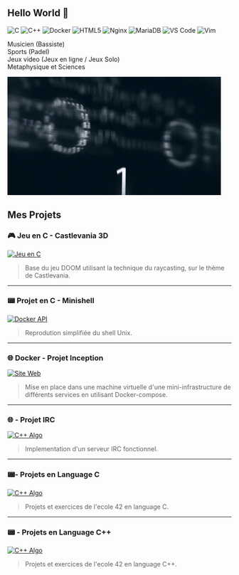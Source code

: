 ## Hello World 👋
![C](https://img.shields.io/badge/C-00599C?style=for-the-badge&logo=c&logoColor=white)
![C++](https://img.shields.io/badge/C++-00599C?style=for-the-badge&logo=c%2B%2B&logoColor=white)
![Docker](https://img.shields.io/badge/Docker-2496ED?style=for-the-badge&logo=docker&logoColor=white)
![HTML5](https://img.shields.io/badge/HTML5-E34F26?style=for-the-badge&logo=html5&logoColor=white)
![Nginx](https://img.shields.io/badge/Nginx-009639?style=for-the-badge&logo=nginx&logoColor=white)
![MariaDB](https://img.shields.io/badge/MariaDB-003545?style=for-the-badge&logo=mariadb&logoColor=white)
![VS Code](https://img.shields.io/badge/VS_Code-007ACC?style=for-the-badge&logo=visual-studio-code&logoColor=white)
![Vim](https://img.shields.io/badge/Vim-019733?style=for-the-badge&logo=vim&logoColor=white)

 

Musicien (Bassiste)  
Sports (Padel)  
Jeux video (Jeux en ligne / Jeux Solo)  
Metaphysique et Sciences  



![Bannière](./giphy.webp)


##  Mes Projets

### 🎮 Jeu en C - Castlevania 3D
[![Jeu en C](https://i.giphy.com/26Su5umeQ96mpOmkee.webp)](https://github.com/Yonieva/Castlevania-3d-Raycasting/blob/main/README.md)
> Base du jeu DOOM utilisant la technique du raycasting, sur le thème de Castlevania.


---

### 📟 Projet en C - Minishell
[![Docker API](https://media2.giphy.com/media/v1.Y2lkPTc5MGI3NjExYmFxbm5odDF5ODk4NjV3b2U0MHB2bXVoeDdicWI0cGFja2l4OHlieiZlcD12MV9pbnRlcm5hbF9naWZfYnlfaWQmY3Q9Zw/JmJMzlXOiI0dq/giphy.gif)](https://github.com/Demiaeuw/42_student/tree/main/08_minishell)
> Reprodution simplifiée du shell Unix.

---

### 🌐 Docker - Projet Inception
[![Site Web](https://media.giphy.com/media/v1.Y2lkPTc5MGI3NjExZHU0a3BreXlnaGozcjhpZnRndTg1bWszNGY5dWlnbTAxZ2UwNXl0eCZlcD12MV9naWZzX3NlYXJjaCZjdD1n/3owvKdSecsPWrDDjIQ/giphy.gif)](https://github.com/Yonieva/Inception/tree/main/inception)
> Mise en place dans une machine virtuelle d'une mini-infrastructure de différents services en utilisant Docker-compose.

---

### 🌐 - Projet IRC
[![C++ Algo](https://media.giphy.com/media/v1.Y2lkPTc5MGI3NjExa3N1ZTNhM3I3MmsxN2V4ZmZvZm1wNzAxZ2c5NzBuNmt5d3d0bnczaSZlcD12MV9naWZzX3NlYXJjaCZjdD1n/8EmeieJAGjvUI/giphy.gif)](https://github.com/gaesteve42/IRC)
> Implementation d'un serveur IRC fonctionnel.

---

### 📟- Projets en Language C
[![C++ Algo](https://media.giphy.com/media/v1.Y2lkPTc5MGI3NjExZjBvajhxbnV0azIxc2p4cWVhbW5tcjRsMnRxamhwcW5haTZ4dWZuZyZlcD12MV9naWZzX3NlYXJjaCZjdD1n/GwtfUx2P2HnvByDZdg/giphy.gif)](https://github.com/Yonieva/Projets-en-language-C)
> Projets et exercices de l'ecole 42 en language C.

---

### 📟 - Projets en Language C++
[![C++ Algo](https://media.giphy.com/media/v1.Y2lkPTc5MGI3NjExZ280NG0zcjEzcW9saWt5MjJyM25sNjY2ZnZ6Mzg4MG1yZWRvM2szbyZlcD12MV9naWZzX3NlYXJjaCZjdD1n/Npdl9kOaKFJHuRCBGx/giphy.gif)](https://github.com/Yonieva/Projets-en-language-CPP)
> Projets et exercices de l'ecole 42 en language C++.


